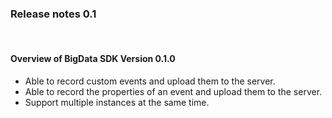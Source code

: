 ### Release notes 0.1
<br>

#### Overview of BigData SDK Version 0.1.0

- Able to record custom events and upload them to the server.
- Able to record the properties of an event and upload them to the server.
- Support multiple instances at the same time.

